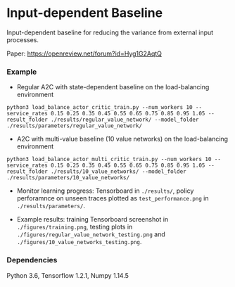 # Input-dependent Baseline
Input-dependent baseline for reducing the variance from external input processes.

Paper: https://openreview.net/forum?id=Hyg1G2AqtQ

### Example
- Regular A2C with state-dependent baseline on the load-balancing environment
```
python3 load_balance_actor_critic_train.py --num_workers 10 --service_rates 0.15 0.25 0.35 0.45 0.55 0.65 0.75 0.85 0.95 1.05 --result_folder ./results/regular_value_network/ --model_folder ./results/parameters/regular_value_network/
```

- A2C with multi-value baseline (10 value networks) on the load-balancing environment
```
python3 load_balance_actor_multi_critic_train.py --num_workers 10 --service_rates 0.15 0.25 0.35 0.45 0.55 0.65 0.75 0.85 0.95 1.05 --result_folder ./results/10_value_networks/ --model_folder ./results/parameters/10_value_networks/
```

- Monitor learning progress: Tensorboard in `./results/`, policy perforamnce on unseen traces plotted as `test_performance.png` in `./results/parameters/`.

- Example results: training Tensorboard screenshot in `./figures/training.png`, testing plots in `./figures/regular_value_network_testing.png` and `./figures/10_value_networks_testing.png`.

### Dependencies
Python 3.6, Tensorflow 1.2.1, Numpy 1.14.5
